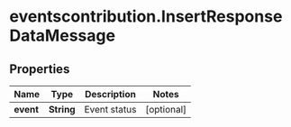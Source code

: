 # eventscontribution.InsertResponseDataMessage

## Properties

Name | Type | Description | Notes
------------ | ------------- | ------------- | -------------
**event** | **String** | Event status | [optional] 


